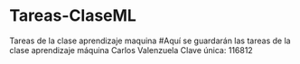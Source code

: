 # Tareas-ClaseML
Tareas de la clase aprendizaje maquina
#Aquí se guardarán las tareas de la clase aprendizaje máquina 
Carlos Valenzuela
Clave única: 116812
